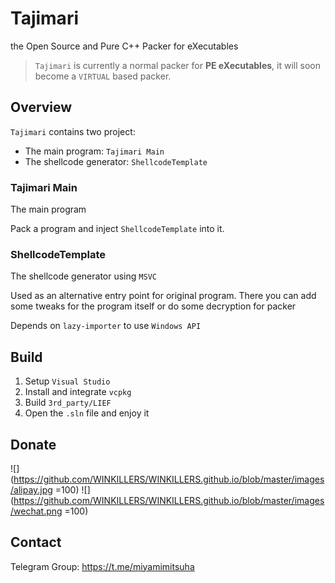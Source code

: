 # Tajimari

the Open Source and Pure C++ Packer for eXecutables

> `Tajimari` is currently a normal packer for **PE eXecutables**, it will soon become a `VIRTUAL` based packer.

## Overview

`Tajimari` contains two project: 
 - The main program: `Tajimari Main`
 - The shellcode generator: `ShellcodeTemplate`

### Tajimari Main

The main program

Pack a program and inject `ShellcodeTemplate` into it.

### ShellcodeTemplate

The shellcode generator using `MSVC`

Used as an alternative entry point for original program. There you can add some tweaks for the program itself or do some decryption for packer

Depends on `lazy-importer` to use `Windows API`

## Build

1. Setup `Visual Studio`
2. Install and integrate `vcpkg`
3. Build `3rd_party/LIEF`
3. Open the `.sln` file and enjoy it

## Donate 

![](https://github.com/WINKILLERS/WINKILLERS.github.io/blob/master/images/alipay.jpg =100)
![](https://github.com/WINKILLERS/WINKILLERS.github.io/blob/master/images/wechat.png =100)

## Contact

Telegram Group: https://t.me/miyamimitsuha
